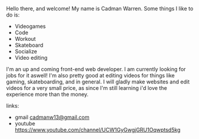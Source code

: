 Hello there, and welcome!
My name is Cadman Warren. Some things I like to do is:

- Videogames
- Code
- Workout
- Skateboard
- Socialize
- Video editing

I'm an up and coming front-end web developer.
I am currently looking for jobs for it aswell!
I'm also pretty good at editing videos for things like gaming, skateboarding, and in general.
I will gladly make websites and edit videos for a very small price, as since I'm still learning i'd love the experience more than the money.

links:
- gmail cadmanw13@gmail.com
- youtube https://www.youtube.com/channel/UCW1GyGwgjGRU1Oqwptsd5kg
